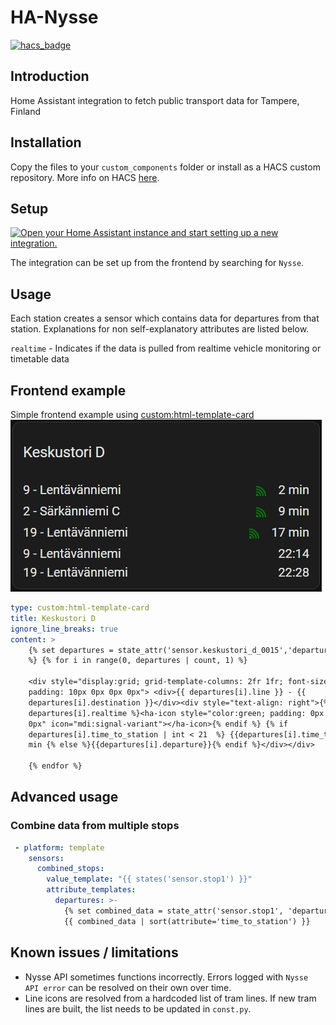 # HA-Nysse

[![hacs_badge](https://img.shields.io/badge/HACS-Custom-41BDF5.svg?style=for-the-badge)](https://github.com/hacs/integration)

## Introduction

Home Assistant integration to fetch public transport data for Tampere, Finland

## Installation

Copy the files to your `custom_components` folder or install as a HACS custom repository. More info on HACS [here](https://hacs.xyz/).

## Setup

[![Open your Home Assistant instance and start setting up a new integration.](https://my.home-assistant.io/badges/config_flow_start.svg)](https://my.home-assistant.io/redirect/config_flow_start/?domain=nysse)

The integration can be set up from the frontend by searching for `Nysse`.

## Usage

Each station creates a sensor which contains data for departures from that station. Explanations for non self-explanatory attributes are listed below.

`realtime` - Indicates if the data is pulled from realtime vehicle monitoring or timetable data

## Frontend example

Simple frontend example using [custom:html-template-card](https://github.com/PiotrMachowski/Home-Assistant-Lovelace-HTML-Jinja2-Template-card)
![Example](https://github.com/warrior25/HA-Nysse/raw/main/docs/frontend_example.jpg)

```yaml
type: custom:html-template-card
title: Keskustori D
ignore_line_breaks: true
content: >
    {% set departures = state_attr('sensor.keskustori_d_0015','departures')
    %} {% for i in range(0, departures | count, 1) %}

    <div style="display:grid; grid-template-columns: 2fr 1fr; font-size: 20px;
    padding: 10px 0px 0px 0px"> <div>{{ departures[i].line }} - {{
    departures[i].destination }}</div><div style="text-align: right">{% if
    departures[i].realtime %}<ha-icon style="color:green; padding: 0px 10px 0px
    0px" icon="mdi:signal-variant"></ha-icon>{% endif %} {% if
    departures[i].time_to_station | int < 21  %} {{departures[i].time_to_station}}
    min {% else %}{{departures[i].departure}}{% endif %}</div></div>

    {% endfor %}
```

## Advanced usage

### Combine data from multiple stops

```yaml
 - platform: template
    sensors:
      combined_stops:
        value_template: "{{ states('sensor.stop1') }}"
        attribute_templates:
          departures: >-
            {% set combined_data = state_attr('sensor.stop1', 'departures') + state_attr('sensor.stop2', 'departures') %}
            {{ combined_data | sort(attribute='time_to_station') }}
```

## Known issues / limitations

-   Nysse API sometimes functions incorrectly. Errors logged with `Nysse API error` can be resolved on their own over time.
-   Line icons are resolved from a hardcoded list of tram lines. If new tram lines are built, the list needs to be updated in `const.py`.
